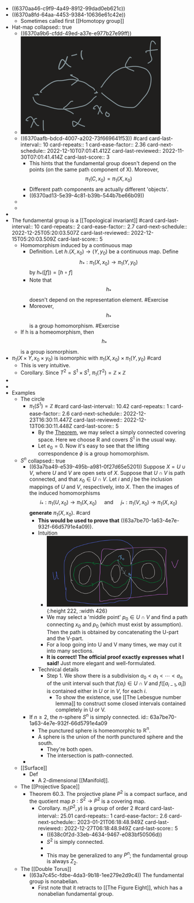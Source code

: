 - ((6370aa46-c9f9-4a49-8912-99dad0eb621c))
- ((6370a8fd-64aa-4453-9384-10636e61c42e))
	- Sometimes called first [[Homotopy group]]
- Hat-map
  collapsed:: true
	- ((6370a9b6-cfdd-49ed-a37e-e977b27e99ff))
	- ![图像.png](../assets/图像_1668328082216_0.png)
	- ((6370aafb-bdcd-4007-a202-73f669641f53)) #card
	  card-last-interval:: 10
	  card-repeats:: 1
	  card-ease-factor:: 2.36
	  card-next-schedule:: 2022-12-10T07:01:41.412Z
	  card-last-reviewed:: 2022-11-30T07:01:41.414Z
	  card-last-score:: 3
		- This hints that the fundamental group doesn't depend on the points (on the same path component of X).
		  Moreover, $$\pi_1(C,x_0)=\pi_1(X,x_0)$$
		- Different path components are actually different 'objects'.
		- ((6370ad13-5e39-4c81-b39b-544b7be66b09))
	-
	-
-
- The fundamental group is a [[Topological invariant]] #card
  card-last-interval:: 10
  card-repeats:: 2
  card-ease-factor:: 2.7
  card-next-schedule:: 2022-12-25T05:20:03.507Z
  card-last-reviewed:: 2022-12-15T05:20:03.509Z
  card-last-score:: 5
	- Homomorphism induced by a continuous map
		- Definition. Let $h .\left(X, x_0\right) \rightarrow\left(Y, y_0\right)$ be a continuous map. Define
		  $$
		  h_* : \pi_1\left(X, x_0\right) \longrightarrow \pi_1\left(Y, y_0\right)
		  $$
		  by $h_*([f])=[h \circ f]$
		- Note that $$h_*$$ doesn't depend on the representation element. #Exercise
		- Moreover, $$h_*$$ is a group homomorphism. #Exercise
	- If h is a homeomorphism, then $$h_*$$ is a group isomorphism.
- $\pi_1\left(X \times Y, x_0 \times y_0\right)$ is isomorphic with $\pi_1\left(X, x_0\right) \times \pi_1\left(Y, y_0\right)$ #card
	- This is very intuitive.
	- Corollary. Since $T^2=S^1 \times S^1$, $\pi_1(T^2)=\mathbb Z \times \mathbb Z$
-
-
- Examples
	- The circle
		- $\pi_1(S^1)=\mathbb Z$ #card
		  card-last-interval:: 10.42
		  card-repeats:: 1
		  card-ease-factor:: 2.6
		  card-next-schedule:: 2022-12-23T16:30:11.447Z
		  card-last-reviewed:: 2022-12-13T06:30:11.448Z
		  card-last-score:: 5
			- By the [Theorem](((638c0f2d-33eb-4634-9467-e083bf50506d))), we may select a simply connected covering space. Here we choose R and covers $S^1$ in the usual way.
			- Let $e_0=0$. Now it's easy to see that the lifting correspondence $\phi$ is a group homomorphism.
	- $S^n$
	  collapsed:: true
		- ((63a7ba49-e539-495b-a981-0f27d65e5201)) Suppose $X=U \cup V$, where $U$ and $V$ are open sets of $X$. Suppose that $U \cap V$ is path connected, and that $x_0 \in U \cap V$. Let $i$ and $j$ be the inclusion mappings of $U$ and $V$, respectively, into $X$. Then the images of the induced homomorphisms
		  $$
		  i_*: \pi_1\left(U, x_0\right) \rightarrow \pi_1\left(X, x_0\right) \quad \text { and } \quad j_*: \pi_1\left(V, x_0\right) \rightarrow \pi_1\left(X, x_0\right)
		  $$
		  **generate** $\pi_1\left(X, x_0\right)$. #card
			- **This would be used to prove that** ((63a7be70-1a63-4e7e-932f-66d5791e4a09)).
			- Intuition
				- ![Image.png](../assets/Image_1671936792013_0.png){:height 222, :width 426}
				- We may select a 'middle point' $p_0\in U \cap V$ and find a path connecting $x_0$ and $p_0$ (which must exist by assumption). Then the path is obtained by concatenating the U-part and the V-part.
				- For a loop going into U and V many times, we may cut it into many sections.
				- **It is correct! The official proof exactly expresses what I said!** Just more elegant and well-formulated.
			- Technical details
				- Step 1. We show there is a subdivision $a_0<a_1<\cdots<a_n$ of the unit interval such that $f\left(a_i\right) \in U \cap V$ and $f\left(\left[a_{i-1}, a_i\right]\right)$ is contained either in $U$ or in $V$, for each $i$.
					- To show the existence, use [[The Lebesgue number lemma]] to construct some closed intervals contained completely in U or V.
		- If $n \geq 2$, the $n$-sphere $S^n$ is simply connected.
		  id:: 63a7be70-1a63-4e7e-932f-66d5791e4a09
			- The punctured sphere is homeomorphic to $\mathbb R^n$.
			- A sphere is the union of the north punctured sphere and the south.
				- They're both open.
				- The intersection is path-connected.
		-
	- [[Surface]]
		- Def
			- A 2-dimensional [[Manifold]].
	- The [[Projective Space]]
		- Theorem 60.3. The projective plane $P^2$ is a compact surface, and the quotient map $p: S^2 \rightarrow P^2$ is a covering map.
			- Corollary. $\pi_1\left(P^2, y\right)$ is a group of order 2 #card
			  card-last-interval:: 25.01
			  card-repeats:: 1
			  card-ease-factor:: 2.6
			  card-next-schedule:: 2023-01-21T06:18:48.949Z
			  card-last-reviewed:: 2022-12-27T06:18:48.949Z
			  card-last-score:: 5
				- ((638c0f2d-33eb-4634-9467-e083bf50506d))
				- $S^2$ is simply connected.
				-
				- This may be generalized to any $P^n$; the fundamental group is always $Z_2$.
	- The [[Double Torus]]
		- ((63a7c45c-fdbe-4da3-9b18-1ee279e2d9c4)) The fundamental group is nonabelian.
			- First note that it retracts to [[The Figure Eight]], which has a nonabelian fundamental group.